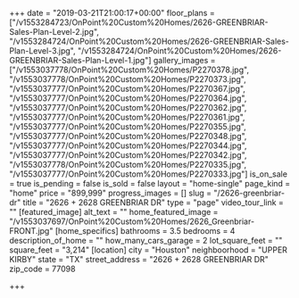 +++
date = "2019-03-21T21:00:17+00:00"
floor_plans = ["/v1553284723/OnPoint%20Custom%20Homes/2626-GREENBRIAR-Sales-Plan-Level-2.jpg", "/v1553284724/OnPoint%20Custom%20Homes/2626-GREENBRIAR-Sales-Plan-Level-3.jpg", "/v1553284724/OnPoint%20Custom%20Homes/2626-GREENBRIAR-Sales-Plan-Level-1.jpg"]
gallery_images = ["/v1553037778/OnPoint%20Custom%20Homes/P2270378.jpg", "/v1553037778/OnPoint%20Custom%20Homes/P2270373.jpg", "/v1553037777/OnPoint%20Custom%20Homes/P2270367.jpg", "/v1553037777/OnPoint%20Custom%20Homes/P2270364.jpg", "/v1553037777/OnPoint%20Custom%20Homes/P2270362.jpg", "/v1553037777/OnPoint%20Custom%20Homes/P2270361.jpg", "/v1553037777/OnPoint%20Custom%20Homes/P2270355.jpg", "/v1553037777/OnPoint%20Custom%20Homes/P2270348.jpg", "/v1553037777/OnPoint%20Custom%20Homes/P2270344.jpg", "/v1553037777/OnPoint%20Custom%20Homes/P2270342.jpg", "/v1553037778/OnPoint%20Custom%20Homes/P2270335.jpg", "/v1553037777/OnPoint%20Custom%20Homes/P2270333.jpg"]
is_on_sale = true
is_pending = false
is_sold = false
layout = "home-single"
page_kind = "home"
price = "899,999"
progress_images = []
slug = "/2626-greenbriar-dr"
title = "2626 + 2628 GREENBRIAR DR"
type = "page"
video_tour_link = ""
[featured_image]
alt_text = ""
home_featured_image = "/v1553037697/OnPoint%20Custom%20Homes/2626_Greenbriar-FRONT.jpg"
[home_specifics]
bathrooms = 3.5
bedrooms = 4
description_of_home = ""
how_many_cars_garage = 2
lot_square_feet = ""
square_feet = "3,214"
[location]
city = "Houston"
neighboorhood = "UPPER KIRBY"
state = "TX"
street_address = "2626 + 2628 GREENBRIAR DR"
zip_code = 77098

+++
